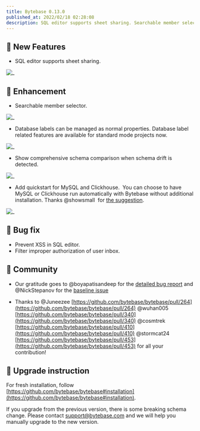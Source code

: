 ```yaml
---
title: Bytebase 0.13.0
published_at: 2022/02/18 02:28:08
description: SQL editor supports sheet sharing. Searchable member selector. Database labels can be managed as normal properties. Show comprehensive schema comparison when schema drift is detected.
---
```


## 🚀 New Features

- SQL editor supports sheet sharing.

![_](/content/changelog/0.13.0/sql-editor-sheet.gif)

## 🎄 Enhancement

- Searchable member selector.

![_](/content/changelog/0.13.0/member-selector-search.gif)

- Database labels can be managed as normal properties. Database label related features are available for standard mode projects now.

![_](/content/changelog/0.13.0/database-label.gif)

- Show comprehensive schema comparison when schema drift is detected.

![_](/content/changelog/0.13.0/schema-drift.gif)

- Add quickstart for MySQL and Clickhouse.  You can choose to have MySQL or Clickhouse run automatically with Bytebase without additional installation. Thanks @showsmall  for [the suggestion](https://github.com/bytebase/bytebase/issues/403).

![_](/content/changelog/0.13.0/quickstart.webp)

## 🐞 Bug fix

- Prevent XSS in SQL editor.
- Filter improper authorization of user inbox.

## 🎠 Community

- Our gratitude goes to @boyapatisandeep for the [detailed bug report](https://github.com/bytebase/bytebase/issues/543) and @NickStepanov for the [baseline issue](https://github.com/bytebase/bytebase/discussions/350)

- Thanks to @Juneezee [https://github.com/bytebase/bytebase/pull/264](https://github.com/bytebase/bytebase/pull/264) @wuhan005 [https://github.com/bytebase/bytebase/pull/340](https://github.com/bytebase/bytebase/pull/340) @cosmtrek [https://github.com/bytebase/bytebase/pull/410](https://github.com/bytebase/bytebase/pull/410) @stormcat24 [https://github.com/bytebase/bytebase/pull/453](https://github.com/bytebase/bytebase/pull/453) for all your contribution!

## 📕 Upgrade instruction

For fresh installation, follow [https://github.com/bytebase/bytebase#installation](https://github.com/bytebase/bytebase#installation).

If you upgrade from the previous version, there is some breaking schema change. Please contact support@bytebase.com and we will help you manually upgrade to the new version.
